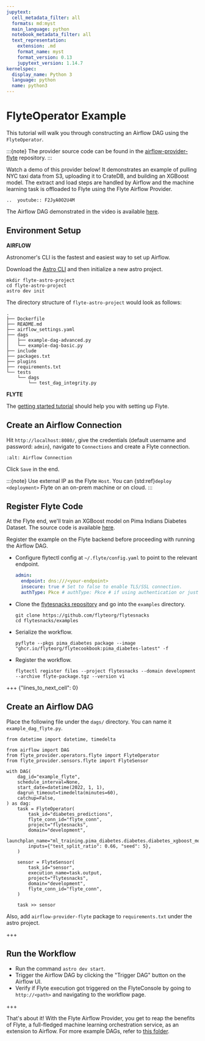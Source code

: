 ```yaml
---
jupytext:
  cell_metadata_filter: all
  formats: md:myst
  main_language: python
  notebook_metadata_filter: all
  text_representation:
    extension: .md
    format_name: myst
    format_version: 0.13
    jupytext_version: 1.14.7
kernelspec:
  display_name: Python 3
  language: python
  name: python3
---
```


# FlyteOperator Example

This tutorial will walk you through constructing an Airflow DAG using the `FlyteOperator`.

:::{note}
The provider source code can be found in the [airflow-provider-flyte](https://github.com/flyteorg/airflow-provider-flyte) repository.
:::

Watch a demo of this provider below! It demonstrates an example of pulling NYC taxi data from S3, uploading it to CrateDB,
and building an XGBoost model. The extract and load steps are handled by Airflow and the machine learning task is offloaded to Flyte
using the Flyte Airflow Provider.

```{eval-rst}
..  youtube:: F2JyA0O2U4M
```

The Airflow DAG demonstrated in the video is available [here](https://github.com/flyteorg/airflow-provider-flyte/blob/master/demo/dags/nyc_taxi.py).

## Environment Setup

**AIRFLOW**

Astronomer's CLI is the fastest and easiest way to set up Airflow.

Download the [Astro CLI](https://github.com/astronomer/astro-cli) and then initialize a new astro project.

```
mkdir flyte-astro-project
cd flyte-astro-project
astro dev init
```

The directory structure of `flyte-astro-project` would look as follows:

```
.
├── Dockerfile
├── README.md
├── airflow_settings.yaml
├── dags
│   ├── example-dag-advanced.py
│   └── example-dag-basic.py
├── include
├── packages.txt
├── plugins
├── requirements.txt
└── tests
    └── dags
        └── test_dag_integrity.py
```

**FLYTE**

The [getting started tutorial](https://docs.flyte.org/en/latest/getting_started/index.html) should help you with setting up Flyte.

## Create an Airflow Connection

Hit `http://localhost:8080/`, give the credentials (default username and password: `admin`), navigate to `Connections` and create a
Flyte connection.

```{image} https://raw.githubusercontent.com/flyteorg/static-resources/main/flytesnacks/integrations/airflow/airflow_connection.png
:alt: Airflow Connection
```

Click `Save` in the end.

:::{note}
Use external IP as the Flyte `Host`. You can {std:ref}`deploy <deployment>` Flyte on an on-prem machine or on cloud.
:::

## Register Flyte Code

At the Flyte end, we'll train an XGBoost model on Pima Indians Diabetes Dataset.
The source code is available [here](https://github.com/flyteorg/flytesnacks/blob/master/cookbook/case_studies/pima_diabetes/diabetes.py).

Register the example on the Flyte backend before proceeding with running the Airflow DAG.

- Configure flytectl config at `~/.flyte/config.yaml` to point to the relevant endpoint.

  ```yaml
  admin:
    endpoint: dns:///<your-endpoint>
    insecure: true # Set to false to enable TLS/SSL connection.
    authType: Pkce # authType: Pkce # if using authentication or just drop this.
  ```

- Clone the [flytesnacks repository](https://github.com/flyteorg/flytesnacks) and go into the `examples` directory.

  ```
  git clone https://github.com/flyteorg/flytesnacks
  cd flytesnacks/examples
  ```

- Serialize the workflow.

  ```
  pyflyte --pkgs pima_diabetes package --image "ghcr.io/flyteorg/flytecookbook:pima_diabetes-latest" -f
  ```

- Register the workflow.

  ```
  flytectl register files --project flytesnacks --domain development --archive flyte-package.tgz --version v1
  ```

+++ {"lines_to_next_cell": 0}

## Create an Airflow DAG

Place the following file under the `dags/` directory. You can name it `example_dag_flyte.py`.

```{code-cell}
from datetime import datetime, timedelta

from airflow import DAG
from flyte_provider.operators.flyte import FlyteOperator
from flyte_provider.sensors.flyte import FlyteSensor

with DAG(
    dag_id="example_flyte",
    schedule_interval=None,
    start_date=datetime(2022, 1, 1),
    dagrun_timeout=timedelta(minutes=60),
    catchup=False,
) as dag:
    task = FlyteOperator(
        task_id="diabetes_predictions",
        flyte_conn_id="flyte_conn",
        project="flytesnacks",
        domain="development",
        launchplan_name="ml_training.pima_diabetes.diabetes.diabetes_xgboost_model",
        inputs={"test_split_ratio": 0.66, "seed": 5},
    )

    sensor = FlyteSensor(
        task_id="sensor",
        execution_name=task.output,
        project="flytesnacks",
        domain="development",
        flyte_conn_id="flyte_conn",
    )

    task >> sensor
```

Also, add `airflow-provider-flyte` package to `requirements.txt` under the astro project.

+++

## Run the Workflow

- Run the command `astro dev start`.
- Trigger the Airflow DAG by clicking the "Trigger DAG" button on the Airflow UI.
- Verify if Flyte execution got triggered on the FlyteConsole by going to `http://<path>` and navigating to the workflow page.

+++

That's about it! With the Flyte Airflow Provider, you get to reap the benefits of Flyte, a full-fledged machine learning orchestration service,
as an extension to Airflow.
For more example DAGs, refer to [this folder](https://github.com/flyteorg/airflow-provider-flyte/tree/master/flyte_provider/example_dags).
